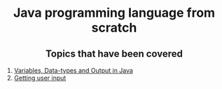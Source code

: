 <div align ="center">

# Java programming language from scratch
## Topics that have been covered
</div>

1. [Variables, Data-types and Output in Java](https://github.com/flickaim135/Java/blob/main/tut1.java)
1. [Getting user input](https://github.com/flickaim135/Java/blob/main/tut2.java)
